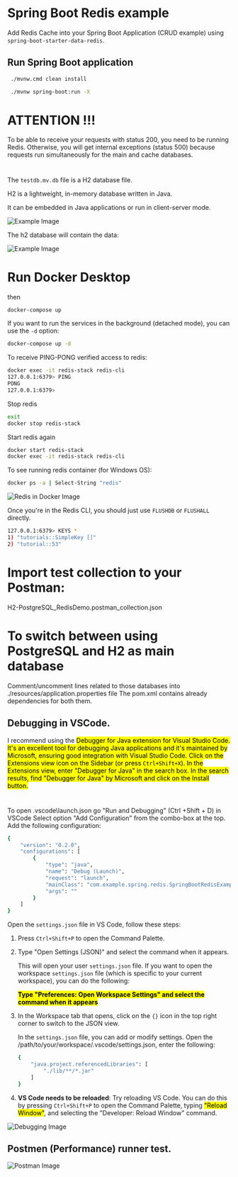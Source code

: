 # Spring Boot Redis example

Add Redis Cache into your Spring Boot Application (CRUD example) using `spring-boot-starter-data-redis`.


## Run Spring Boot application
```bash
 ./mvnw.cmd clean install

 ./mvnw spring-boot:run -X
```

# ATTENTION !!!
To be able to receive your requests with status 200, you need to be running Redis. Otherwise, you will get internal exceptions (status 500) because requests run simultaneously for the main and cache databases.

#
The `testdb.mv.db` file is a H2 database file.

H2 is a lightweight, in-memory database written in Java.

It can be embedded in Java applications or run in client-server mode.

![Example Image](./images/example0.png)

The h2 database will contain the data:

![Example Image](./images/example1.png)


# Run Docker Desktop
then
```bash
docker-compose up
```

 If you want to run the services in the background (detached mode), you can use the `-d` option:

```bash
docker-compose up -d
```

To receive PING-PONG verified access to redis:
```bash
docker exec -it redis-stack redis-cli
127.0.0.1:6379> PING
PONG
127.0.0.1:6379>
```

Stop redis
```bash
exit
docker stop redis-stack
```

Start redis again
```bash
docker start redis-stack
docker exec -it redis-stack redis-cli
```

To see running redis container (for Windows OS):
```bash
docker ps -a | Select-String "redis"
```

![Redis in Docker Image](./images/redisIndocker1.png)

Once you're in the Redis CLI, you should just use `FLUSHDB` or `FLUSHALL` directly.
```bash
127.0.0.1:6379> KEYS *
1) "tutorials::SimpleKey []"
2) "tutorial::53"
```

# Import test collection to your Postman:
H2-PostgreSQL_RedisDemo.postman_collection.json


# To switch between using PostgreSQL and H2 as main database
Comment/uncomment lines related to those databases into
./resources/application.properties file
The pom.xml contains already dependencies for both them.

## Debugging in VSCode.

I recommend using the <span style="background-color: yellow; color:black">Debugger for Java<span> extension for Visual Studio Code.
It's an excellent tool for debugging Java applications and it's maintained by Microsoft, ensuring good integration with Visual Studio Code.
Click on the Extensions view icon on the Sidebar (or press `Ctrl+Shift+X`).
In the Extensions view, enter "Debugger for Java" in the search box.
In the search results, find "Debugger for Java" by Microsoft and click on the Install button.

#

To open \.vscode\launch.json go "Run and Debugging" (Ctrl +Shift + D) in VSCode
Select option "Add Configuration" from the combo-box at the top.
Add the following configuration:
```bash
{
    "version": "0.2.0",
    "configurations": [
        {
            "type": "java",
            "name": "Debug (Launch)",
            "request": "launch",
            "mainClass": "com.example.spring.redis.SpringBootRedisExampleApplication",
            "args": ""
        }
    ]
}
```


Open the `settings.json` file in VS Code, follow these steps:

1. Press `Ctrl+Shift+P` to open the Command Palette.
2. Type "Open Settings (JSON)" and select the command when it appears.

    This will open your user `settings.json` file. If you want to open the workspace `settings.json` file (which is specific to your current workspace), you can do the following:

    **<span style="background-color: yellow; color:black">Type "Preferences: Open Workspace Settings" and select the command when it appears</span>**

3. In the Workspace tab that opens, click on the `{}` icon in the top right corner to switch to the JSON view.

    In the `settings.json` file, you can add or modify settings.
    Open the  /path/to/your/workspace/.vscode/settings.json, enter the following:
    ```bash
    {
        "java.project.referencedLibraries": [
            "./lib/**/*.jar"
        ]
    }
    ```
4. **VS Code needs to be reloaded**: Try reloading VS Code. You can do this by pressing `Ctrl+Shift+P` to open the Command Palette, typing <span style="background-color: yellow; color:black">"Reload Window"</span>, and selecting the "Developer: Reload Window" command.

![Debugging Image](./images/debugging1.png)

## Postmen (Performance) runner test.
![Postman Image](./images/postman1.png)